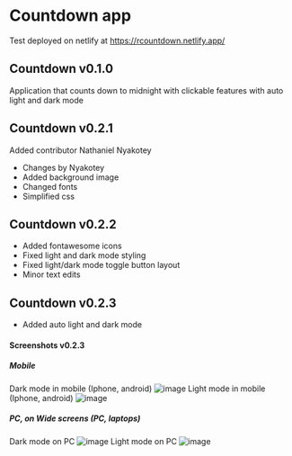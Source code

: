 # Countdown app
Test deployed on netlify at
https://rcountdown.netlify.app/

## Countdown v0.1.0

Application that counts down to midnight with clickable features
with auto light and dark mode

## Countdown v0.2.1

Added contributor Nathaniel Nyakotey

* Changes by Nyakotey
* Added background image
* Changed fonts
* Simplified css

## Countdown v0.2.2
* Added fontawesome icons
* Fixed light and dark mode styling
* Fixed light/dark mode toggle button layout
* Minor text edits

## Countdown v0.2.3
* Added auto light and dark mode

#### Screenshots v0.2.3
##### Mobile
Dark mode in mobile (Iphone, android)
![image](https://user-images.githubusercontent.com/57795443/147496993-a899916c-f75c-4b9c-bdfd-6e27a4ceb6b0.png)
Light mode in mobile (Iphone, android)
![image](https://user-images.githubusercontent.com/57795443/147497096-7aa10111-d3f9-4741-8f99-8bbe87e80eaa.png)
##### PC, on Wide screens (PC, laptops)
Dark mode on PC
![image](https://user-images.githubusercontent.com/57795443/147496577-4da8f59d-2d70-4759-9412-751a03d13a40.png)
Light mode on PC
![image](https://user-images.githubusercontent.com/57795443/147497291-c863ae54-04f2-449e-a106-fce1bd17d3da.png)

